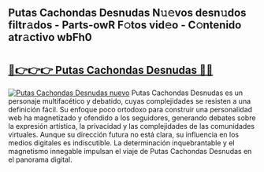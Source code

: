 ## Putas Cachondas Desnudas N𝚞𝚎vos desn𝚞dos filtr𝚊dos - Parts-owR F𝚘tos vid𝚎o - C𝚘ntenido atr𝚊ctivo wbFh0

# <h2><a href="http://mb7mip.tromn.icu/?c=Putas+Cachondas+Desnudas">🔗👉👉👉 Putas Cachondas Desnudas 🔗🔗</a></h2>

[![Putas Cachondas Desnudas nuevo](https://i.imgur.com/pEAQMta.gif)](http://mb7mip.tromn.icu/?c=Putas+Cachondas+Desnudas)
Putas Cachondas Desnudas es un personaje multifacético y debatido, cuyas complejidades se resisten a una definición fácil.  Su enfoque poco ortodoxo para construir una personalidad web ha magnetizado y ofendido a los seguidores, generando debates sobre la expresión artística, la privacidad y las complejidades de las comunidades virtuales. Aunque su dirección futura no está clara, su influencia en los medios digitales es indiscutible. La determinación inquebrantable y el magnetismo innegable impulsan el viaje de Putas Cachondas Desnudas en el panorama digital.
